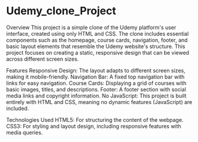 # Udemy_clone_Project
Overview
This project is a simple clone of the Udemy platform's user interface, created using only HTML and CSS. The clone includes essential components such as the homepage, course cards, navigation, footer, and basic layout elements that resemble the Udemy website's structure. This project focuses on creating a static, responsive design that can be viewed across different screen sizes.

Features
Responsive Design: The layout adapts to different screen sizes, making it mobile-friendly.
Navigation Bar: A fixed top navigation bar with links for easy navigation.
Course Cards: Displaying a grid of courses with basic images, titles, and descriptions.
Footer: A footer section with social media links and copyright information.
No JavaScript: This project is built entirely with HTML and CSS, meaning no dynamic features (JavaScript) are included.

Technologies Used
HTML5: For structuring the content of the webpage.
CSS3: For styling and layout design, including responsive features with media queries.

